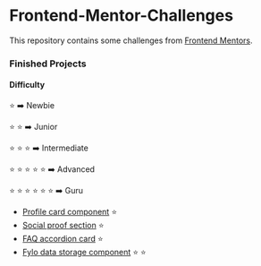 # Frontend-Mentor-Challenges

This repository contains some challenges from [Frontend Mentors](https://www.frontendmentor.io/challenges). 

### Finished Projects

#### Difficulty 

:star: :arrow_right: Newbie

:star: :star: :arrow_right: Junior

:star: :star: :star: :arrow_right: Intermediate

:star: :star: :star: :star: :star: :arrow_right: Advanced

:star: :star: :star: :star: :star: :star: :arrow_right: Guru


* [Profile card component](https://profile-card-component-main-psi.vercel.app/) :star:
* [Social proof section](https://social-proof-section-five-rose.vercel.app/) :star: 
* [FAQ accordion card](https://faq-accordion-card-main-git-master.mesutcifci.vercel.app/) :star: 
* [Fylo data storage component](https://fylo-data-storage-component-master-iota.vercel.app/) :star: :star:

